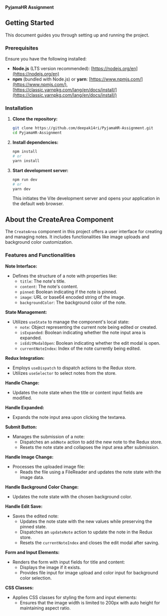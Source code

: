 **PyjamaHR Assignment**

## Getting Started

This document guides you through setting up and running the project.

### Prerequisites

Ensure you have the following installed:

- **Node.js** (LTS version recommended): [https://nodejs.org/en](https://nodejs.org/en)
- **npm** (bundled with Node.js) or **yarn**: [https://www.npmjs.com/](https://www.npmjs.com/), [https://classic.yarnpkg.com/lang/en/docs/install/](https://classic.yarnpkg.com/lang/en/docs/install/)

### Installation

1. **Clone the repository:**

   ```bash
   git clone https://github.com/deepak14ri/PyjamaHR-Assignment.git
   cd PyjamaHR-Assignment
   ```

2. **Install dependencies:**

   ```bash
   npm install
   # or
   yarn install
   ```

3. **Start development server:**

   ```bash
   npm run dev
   # or
   yarn dev
   ```

   This initiates the Vite development server and opens your application in the default web browser.

## About the CreateArea Component

The `CreateArea` component in this project offers a user interface for creating and managing notes. It includes functionalities like image uploads and background color customization.

### Features and Functionalities

**Note Interface:**

- Defines the structure of a note with properties like:
    - `title`: The note's title.
    - `content`: The note's content.
    - `pinned`: Boolean indicating if the note is pinned.
    - `image`: URL or base64 encoded string of the image.
    - `backgroundColor`: The background color of the note.

**State Management:**

- Utilizes `useState` to manage the component's local state:
    - `note`: Object representing the current note being edited or created.
    - `isExpanded`: Boolean indicating whether the note input area is expanded.
    - `isEditModalOpen`: Boolean indicating whether the edit modal is open.
    - `currentNoteIndex`: Index of the note currently being edited.

**Redux Integration:**

- Employs `useDispatch` to dispatch actions to the Redux store.
- Utilizes `useSelector` to select notes from the store.

**Handle Change:**

- Updates the note state when the title or content input fields are modified.

**Handle Expanded:**

- Expands the note input area upon clicking the textarea.

**Submit Button:**

- Manages the submission of a note:
    - Dispatches an `addNote` action to add the new note to the Redux store.
    - Resets the note state and collapses the input area after submission.

**Handle Image Change:**

- Processes the uploaded image file:
    - Reads the file using a FileReader and updates the note state with the image data.

**Handle Background Color Change:**

- Updates the note state with the chosen background color.

**Handle Edit Save:**

- Saves the edited note:
    - Updates the note state with the new values while preserving the pinned state.
    - Dispatches an `updateNote` action to update the note in the Redux store.
    - Resets the `currentNoteIndex` and closes the edit modal after saving.

**Form and Input Elements:**

- Renders the form with input fields for title and content:
    - Displays the image if it exists.
    - Provides file input for image upload and color input for background color selection.

**CSS Classes:**

- Applies CSS classes for styling the form and input elements:
    - Ensures that the image width is limited to 200px with auto height for maintaining aspect ratio.

